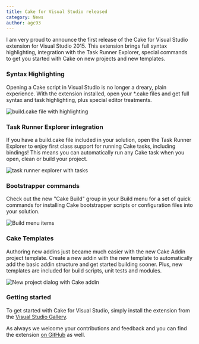 ```yaml
---
title: Cake for Visual Studio released
category: News
author: agc93
---
```


I am very proud to announce the first release of the Cake for Visual Studio extension for Visual Studio 2015. This extension brings full syntax highlighting, integration with the Task Runner Explorer, special commands to get you started with Cake on new projects and new templates.

<!--excerpt-->

### Syntax Highlighting

Opening a Cake script in Visual Studio is no longer a dreary, plain experience. With the extension installed, open your *.cake files and get full syntax and task highlighting, plus special editor treatments.

![build.cake file with highlighting](https://raw.githubusercontent.com/cake-build/website/master/src/Cake.Web/App_Data/images/cake-for-vs/syntax-highlighting.png)

### Task Runner Explorer integration

If you have a build.cake file included in your solution, open the Task Runner Explorer to enjoy first class support for running Cake tasks, including bindings! This means you can automatically run any Cake task when you open, clean or build your project.

![task runner explorer with tasks](https://raw.githubusercontent.com/cake-build/website/master/src/Cake.Web/App_Data/images/cake-for-vs/trx.png)

### Bootstrapper commands

Check out the new "Cake Build" group in your Build menu for a set of quick commands for installing Cake bootstrapper scripts or configuration files into your solution. 

![Build menu items](https://raw.githubusercontent.com/cake-build/website/master/src/Cake.Web/App_Data/images/cake-for-vs/commands.png)

### Cake Templates

Authoring new addins just became much easier with the new Cake Addin project template. Create a new addin with the new template to automatically add the basic addin structure and get started building sooner. Plus, new templates are included for build scripts, unit tests and modules.

![New project dialog with Cake addin](https://raw.githubusercontent.com/cake-build/website/master/src/Cake.Web/App_Data/images/cake-for-vs/templates.png)

### Getting started

To get started with Cake for Visual Studio, simply install the extension from the [Visual Studio Gallery](https://visualstudiogallery.msdn.microsoft.com/).

As always we welcome your contributions and feedback and you can find the extension [on GitHub](https://github.com/cake-build/cake-vs) as well.